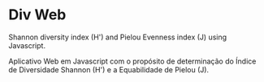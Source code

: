 # Div Web

Shannon diversity index (H') and Pielou Evenness index (J) using Javascript.

Aplicativo Web em Javascript com o propósito de determinação do Índice de Diversidade Shannon (H') e a Equabilidade de Pielou (J).
